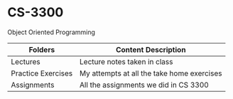 # CS-3300
Object Oriented Programming

| Folders      | Content Description |
| ----------- | ----------- |
| Lectures| Lecture notes taken in class|
| Practice Exercises| My attempts at all the take home exercises|
| Assignments| All the assignments we did in CS 3300|